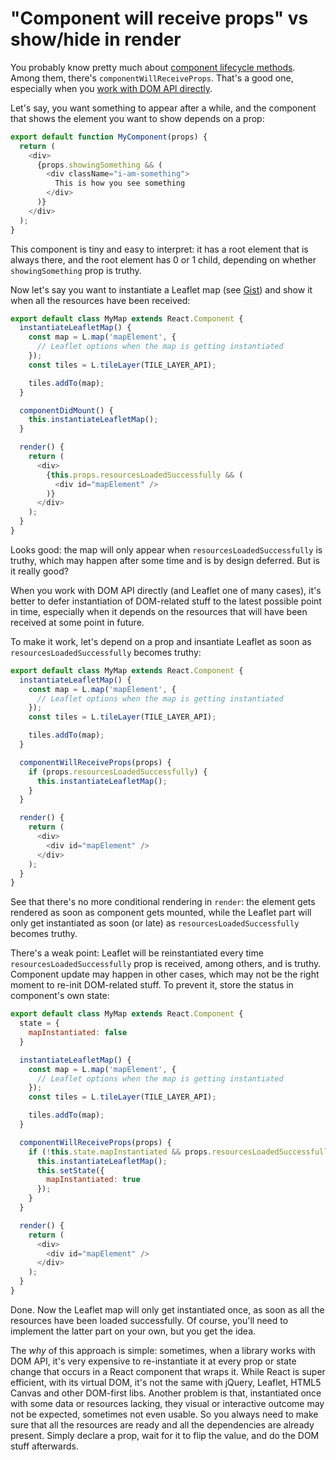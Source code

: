 # "Component will receive props" vs show/hide in render

You probably know pretty much about [component lifecycle
methods](https://facebook.github.io/react/docs/react-component.html#the-component-lifecycle).
Among them, there's `componentWillReceiveProps`. That's a good
one, especially when you [work with DOM API
directly](scrolling-elements.md).

Let's say, you want something to appear after a while, and the
component that shows the element you want to show depends on a
prop:

```javascript
export default function MyComponent(props) {
  return (
    <div>
      {props.showingSomething && (
        <div className="i-am-something">
          This is how you see something
        </div>
      )}
    </div>
  );
}
```

This component is tiny and easy to interpret: it has a root
element that is always there, and the root element has 0 or 1
child, depending on whether `showingSomething` prop is truthy.

Now let's say you want to instantiate a Leaflet map (see
[Gist](https://gist.github.com/taxigy/786d46ef627b77ad48d00c8a911d2263)) and show it when all the resources have been received:

```javascript
export default class MyMap extends React.Component {
  instantiateLeafletMap() {
    const map = L.map('mapElement', {
      // Leaflet options when the map is getting instantiated
    });
    const tiles = L.tileLayer(TILE_LAYER_API);

    tiles.addTo(map);
  }

  componentDidMount() {
    this.instantiateLeafletMap();
  }

  render() {
    return (
      <div>
        {this.props.resourcesLoadedSuccessfully && (
          <div id="mapElement" />
        )}
      </div>
    );
  }
}
```

Looks good: the map will only appear when
`resourcesLoadedSuccessfully` is truthy, which may happen after
some time and is by design deferred. But is it really good?

When you work with DOM API directly (and Leaflet one of many
cases), it's better to defer instantiation of DOM-related stuff
to the latest possible point in time, especially when it depends
on the resources that will have been received at some point in
future.

To make it work, let's depend on a prop and insantiate Leaflet as
soon as `resourcesLoadedSuccessfully` becomes truthy:

```javascript
export default class MyMap extends React.Component {
  instantiateLeafletMap() {
    const map = L.map('mapElement', {
      // Leaflet options when the map is getting instantiated
    });
    const tiles = L.tileLayer(TILE_LAYER_API);

    tiles.addTo(map);
  }

  componentWillReceiveProps(props) {
    if (props.resourcesLoadedSuccessfully) {
      this.instantiateLeafletMap();
    }
  }

  render() {
    return (
      <div>
        <div id="mapElement" />
      </div>
    );
  }
}
```

See that there's no more conditional rendering in `render`: the
element gets rendered as soon as component gets mounted, while
the Leaflet part will only get instantiated as soon (or late) as
`resourcesLoadedSuccessfully` becomes truthy.

There's a weak point: Leaflet will be reinstantiated every time
`resourcesLoadedSuccessfully` prop is received, among others, and
is truthy. Component update may happen in other cases, which may
not be the right moment to re-init DOM-related stuff. To prevent
it, store the status in component's own state:

```javascript
export default class MyMap extends React.Component {
  state = {
    mapInstantiated: false
  }

  instantiateLeafletMap() {
    const map = L.map('mapElement', {
      // Leaflet options when the map is getting instantiated
    });
    const tiles = L.tileLayer(TILE_LAYER_API);

    tiles.addTo(map);
  }

  componentWillReceiveProps(props) {
    if (!this.state.mapInstantiated && props.resourcesLoadedSuccessfully) {
      this.instantiateLeafletMap();
      this.setState({
        mapInstantiated: true
      });
    }
  }

  render() {
    return (
      <div>
        <div id="mapElement" />
      </div>
    );
  }
}
```

Done. Now the Leaflet map will only get instantiated once, as
soon as all the resources have been loaded successfully. Of
course, you'll need to implement the latter part on your own, but
you get the idea.

The _why_ of this approach is simple: sometimes, when a library
works with DOM API, it's very expensive to re-instantiate it at
every prop or state change that occurs in a React component that
wraps it. While React is super efficient, with its virtual DOM,
it's not the same with jQuery, Leaflet, HTML5 Canvas and other
DOM-first libs. Another problem is that, instantiated once with
some data or resources lacking, they visual or interactive
outcome may not be expected, sometimes not even usable. So you
always need to make sure that all the resources are ready and all
the dependencies are already present. Simply declare a prop, wait
for it to flip the value, and do the DOM stuff afterwards.
